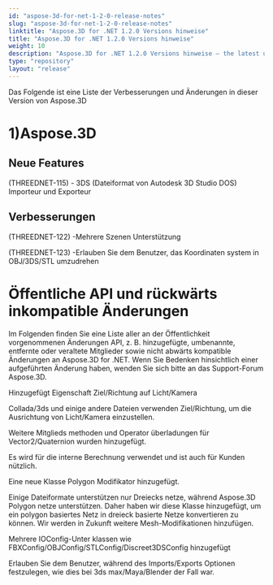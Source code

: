 ```yaml
---
id: "aspose-3d-for-net-1-2-0-release-notes"
slug: "aspose-3d-for-net-1-2-0-release-notes"
linktitle: "Aspose.3D for .NET 1.2.0 Versions hinweise"
title: "Aspose.3D for .NET 1.2.0 Versions hinweise"
weight: 10
description: "Aspose.3D for .NET 1.2.0 Versions hinweise – the latest updates and fixes."
type: "repository"
layout: "release"
---
```

Das Folgende ist eine Liste der Verbesserungen und Änderungen in dieser Version von Aspose.3D
# **1)Aspose.3D**
## **Neue Features**
(THREEDNET-115) - 3DS (Dateiformat von Autodesk 3D Studio DOS) Importeur und Exporteur
## **Verbesserungen**
(THREEDNET-122) -Mehrere Szenen Unterstützung

(THREEDNET-123) -Erlauben Sie dem Benutzer, das Koordinaten system in OBJ/3DS/STL umzudrehen
# **Öffentliche API und rückwärts inkompatible Änderungen**
Im Folgenden finden Sie eine Liste aller an der Öffentlichkeit vorgenommenen Änderungen API, z. B. hinzugefügte, umbenannte, entfernte oder veraltete Mitglieder sowie nicht abwärts kompatible Änderungen an Aspose.3D for .NET. Wenn Sie Bedenken hinsichtlich einer aufgeführten Änderung haben, wenden Sie sich bitte an das Support-Forum Aspose.3D.

Hinzugefügt Eigenschaft Ziel/Richtung auf Licht/Kamera

Collada/3ds und einige andere Dateien verwenden Ziel/Richtung, um die Ausrichtung von Licht/Kamera einzustellen.

Weitere Mitglieds methoden und Operator überladungen für Vector2/Quaternion wurden hinzugefügt.

Es wird für die interne Berechnung verwendet und ist auch für Kunden nützlich.

Eine neue Klasse Polygon Modifikator hinzugefügt.

Einige Dateiformate unterstützen nur Dreiecks netze, während Aspose.3D Polygon netze unterstützen. Daher haben wir diese Klasse hinzugefügt, um ein polygon basiertes Netz in dreieck basierte Netze konvertieren zu können.
Wir werden in Zukunft weitere Mesh-Modifikationen hinzufügen.

Mehrere IOConfig-Unter klassen wie FBXConfig/OBJConfig/STLConfig/Discreet3DSConfig hinzugefügt

Erlauben Sie dem Benutzer, während des Imports/Exports Optionen festzulegen, wie dies bei 3ds max/Maya/Blender der Fall war.
